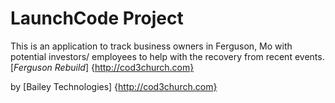 # LaunchCode Project

This is an application to track business owners
in Ferguson, Mo with potential investors/ employees to help with the recovery from recent events. 
[*Ferguson Rebuild*] {http://cod3church.com}


by  [Bailey Technologies] {http://cod3church.com}
